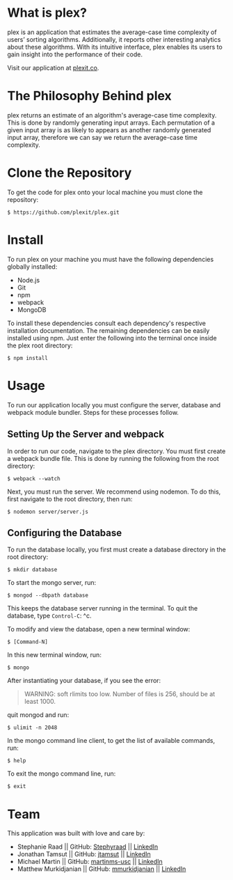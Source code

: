 # What is plex?

plex is an application that estimates the average-case time complexity of users’ sorting algorithms. Additionally, it reports other interesting analytics about these algorithms. With its intuitive interface, plex enables its users to gain insight into the performance of their code.

Visit our application at [plexit.co](http://www.plexit.co).

# The Philosophy Behind plex

plex returns an estimate of an algorithm's average-case time complexity. This is done by randomly  generating input arrays. Each permutation of a given input array is as likely to appears as another randomly generated input array, therefore we can say we return the average-case time complexity.

# Clone the Repository

To get the code for plex onto your local machine you must clone the repository:

```
$ https://github.com/plexit/plex.git
```

# Install

To run plex on your machine you must have the following dependencies globally installed:

  * Node.js
  * Git
  * npm
  * webpack
  * MongoDB

To install these dependencies consult each dependency's respective installation documentation. The remaining dependencies can be easily installed using npm. Just enter the following into the terminal once inside the plex root directory:

```
$ npm install
```

# Usage

To run our application locally you must configure the server, database and webpack module bundler. Steps for these processes follow.

## Setting Up the Server and webpack

In order to run our code, navigate to the plex directory. You must first create a webpack bundle file. This is done by running the following from the root directory:

```
$ webpack --watch
```

Next, you must run the server. We recommend using nodemon. To do this, first navigate to the root directory, then run:

```
$ nodemon server/server.js
```

## Configuring the Database

To run the database locally, you first must create a database directory in the root directory:

```
$ mkdir database
```

To start the mongo server, run:

```
$ mongod --dbpath database
```

This keeps the database server running in the terminal. To quit the database, type `Control-C`: ^c.

To modify and view the database, open a new terminal window:

```
$ [Command-N]
```

In this new terminal window, run:

```
$ mongo
```

After instantiating your database, if you see the error:

> WARNING: soft rlimits too low. Number of files is 256, should be at least 1000.

quit mongod and run:

```
$ ulimit -n 2048
```

In the mongo command line client, to get the list of available commands, run:

```
$ help
```

To exit the mongo command line, run:

```
$ exit
```

# Team

This application was built with love and care by:
* Stephanie Raad || GitHub: [Stephyraad](https://github.com/Stephyraad) ||  [LinkedIn](https://www.linkedin.com/in/stephanieraad)
* Jonathan Tamsut || GitHub: [jtamsut](https://github.com/jtamsut) ||  [LinkedIn](https://www.linkedin.com/in/jtamsut)
* Michael Martin || GitHub: [martinms-usc](https://github.com/martinms-usc) || [LinkedIn](https://www.linkedin.com/in/martinms)
* Matthew Murkidjanian || GitHub: [mmurkidjanian](https://github.com/mmurkidjanian) || [LinkedIn](https://www.linkedin.com/in/matthewmurkidjanian)
